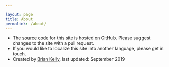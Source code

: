 ```yaml
---

layout: page
title: About
permalink: /about/
---
```


* The [source code](https://github.com/brikelly/sustainabledev) for this site is
hosted on GitHub. Please suggest changes to the site with a pull request.
* If you would like to localize this site into another language, please get in
touch.
* Created by [Brian Kelly](https://twitter.com/brikelly), last updated:
September 2019
